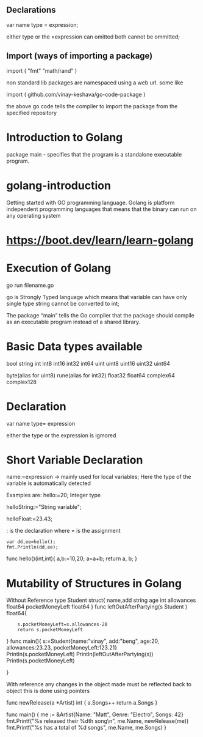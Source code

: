 ## Declarations 
 
var name type = expression;

either type or the =expression can omitted both cannot be ommitted;


## Import (ways of importing a package)
import (
	"fmt"
	"math/rand"
	)

non standard lib packages are namespaced using a web url.
some like 

import (
	github.com/vinay-keshava/go-code-package
)

the above go code tells the compiler to import the package from the specified repository


# Introduction to Golang

package main - specifies that the program is a standalone executable program.

# golang-introduction
Getting started with GO programming language.
Golang is platform independent programming languages that means that the binary can run on any operating system 
# https://boot.dev/learn/learn-golang

# Execution of Golang 
go run filename.go

go is Strongly Typed language which means that variable can have only single type string cannot be converted to int;

The package “main” tells the Go compiler that the package should compile as an executable program instead of a shared library. 

# Basic Data types available
bool string int int8 int16 int32 int64 uint uint8 uint16 uint32 uint64

byte(alias for uint8) rune(alias for int32) float32 float64 complex64 complex128


# Declaration 
 var name type= expression

either the type or the expression is igmored 

# Short Variable Declaration
name:=expression  -> mainly used for local variables;
Here the type of the variable is automatically detected 

Examples are:
hello:=20;     Integer type

helloString:="String variable";

helloFloat:=23.43;

: is the declaration where = is the assignment

	var dd,ee=hello();
	fmt.Println(dd,ee);

func hello()(int,int){
	a,b:=10,20;
	a=a+b;
	return a, b;
}

# Mutability of Structures in Golang

Without Reference
type Student struct{
        name,add string
        age int
        allowances float64
        pocketMoneyLeft float64
}
func leftOutAfterPartying(s Student ) float64{

        s.pocketMoneyLeft=s.allowances-20
        return s.pocketMoneyLeft
}
func main(){
        s:=Student{name:"vinay", add:"beng", age:20, allowances:23.23, pocketMoneyLeft:123.21}  
        Println(s.pocketMoneyLeft)
        Println(leftOutAfterPartying(s))
        Println(s.pocketMoneyLeft)




}       

With reference any changes in the object made must be reflected back to object this is done using pointers

func newRelease(a *Artist) int {
	a.Songs++
	return a.Songs
}

func main() {
	me := &Artist{Name: "Matt", Genre: "Electro", Songs: 42}
	fmt.Printf("%s released their %dth song\n", me.Name, newRelease(me))
	fmt.Printf("%s has a total of %d songs", me.Name, me.Songs)
}


